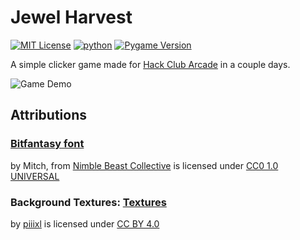 # Jewel Harvest
[![MIT License](https://img.shields.io/badge/License-MIT-green.svg)](https://choosealicense.com/licenses/mit/) [![python](https://img.shields.io/badge/Python-3.1-3776AB.svg?style=flat&logo=python&logoColor=white)](https://www.python.org) [![Pygame Version](https://img.shields.io/badge/Pygame-2.6.0-4caf50.svg)](https://www.pygame.org/news/2024/6/pygame-2-6-0)

A simple clicker game made for [Hack Club Arcade](https://hackclub.com/arcade) in a couple days.

![Game Demo](https://i.imgur.com/2aOVi8r.gif)

## Attributions

### [Bitfantasy font](https://nimblebeastscollective.itch.io/nb-pixel-font-bundle)
by Mitch, from [Nimble Beast Collective](https://nimblebeastscollective.itch.io/) is licensed under [CC0 1.0 UNIVERSAL](https://creativecommons.org/publicdomain/zero/1.0/deed.en)

### Background Textures: [Textures](https://piiixl.itch.io/textures)
by [piiixl](https://piiixl.itch.io/) is licensed under [CC BY 4.0](https://creativecommons.org/licenses/by/4.0/deed.en)


